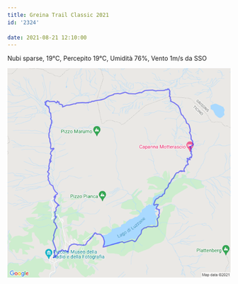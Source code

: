 ```yaml
---
title: Greina Trail Classic 2021
id: '2324'

date: 2021-08-21 12:10:00
---
```


Nubi sparse, 19°C, Percepito 19°C, Umidità 76%, Vento 1m/s da SSO
<!-- more -->
![image](/images/2021/08/20210821-activity-map.png)
